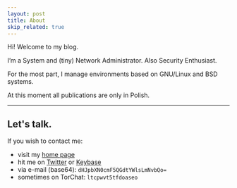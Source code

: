 ```yaml
---
layout: post
title: About
skip_related: true
---
```


Hi! Welcome to my blog.

I’m a System and (tiny) Network Administrator. Also Security Enthusiast.

For the most part, I manage environments based on GNU/Linux and BSD systems.

At this moment all publications are only in Polish.

---

## Let's talk.

If you wish to contact me:

- visit my [home page](https://trimstray.github.io)
- hit me on [Twitter](https://twitter.com/trimstray) or [Keybase](https://keybase.io/trimstray)
- via e-mail (base64): `dHJpbXN0cmF5QGdtYWlsLmNvbQo=`
- sometimes on TorChat: `ltcpwvt5tfdoaseo`
